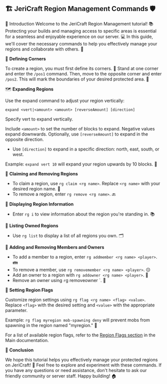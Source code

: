 ## 🏗️ JeriCraft Region Management Commands 🛡️

🎯 Introduction
Welcome to the JeriCraft Region Management tutorial! 📚 Protecting your builds and managing access to specific areas is
essential for a seamless and enjoyable experience on our server. 💻 In this guide, we'll cover the necessary commands to
help you effectively manage your regions and collaborate with others. 🤝

🔺 **Defining Corners**

To create a region, you must first define its corners. 🌟 Stand at one corner and enter the `/pos1` command. Then, move
to the opposite corner and enter `/pos2`. This will mark the boundaries of your desired protected area. 🔲

🗺️ **Expanding Regions**

Use the expand command to adjust your region vertically:

`expand <vert|<amount> <amount> [reverseAmount] [direction]`

Specify vert to expand vertically.

Include `<amount>` to set the number of blocks to expand. Negative values expand downwards.
Optionally, use `[reverseAmount]` to expand in the opposite direction.

- Use `[direction]` to expand in a specific direction: north, east, south, or west.

Example: `expand vert 10` will expand your region upwards by 10 blocks. 📏

🔐 **Claiming and Removing Regions**

- To claim a region, use `rg claim <rg name>`. Replace `<rg name>` with your desired region name. 🚩
- To remove a region, enter `rg remove <rg name>`. 🔙

📖 **Displaying Region Information**

- Enter `rg i` to view information about the region you're standing in. 📚

📝 **Listing Owned Regions**

- Use `rg list` to display a list of all regions you own. 🗂️

👥 **Adding and Removing Members and Owners**

- To add a member to a region, enter `rg addmember <rg name> <player>`. 👪
- To remove a member, use `rg removemember <rg name> <player>`. 😔
- Add an owner to a region with `rg addowner <rg name> <player>`. 🤴
- Remove an owner using `r`g removeowner <rg name> <player>`. 👑

🔮 **Setting Region Flags**

Customize region settings using `rg flag <rg name> <flag> <value>`. Replace `<flag>` with the desired setting
and `<value>` with the appropriate parameter.

Example: `rg flag myregion mob-spawning deny` will prevent mobs from spawning in the region named "myregion." 🚫

For a list of available region flags, refer to the [Region Flags section](../features/Main.md#worldguard) in the Main documentation.

🌟 **Conclusion**

We hope this tutorial helps you effectively manage your protected regions on JeriCraft! 💖 Feel free to explore and
experiment with these commands. If you have any questions or need assistance, don't hesitate to ask our friendly
community or server staff. Happy building! 🏠
